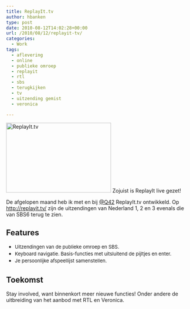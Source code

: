 ```yaml
---
title: ReplayIt.tv
author: hbanken
type: post
date: 2010-08-12T14:02:28+00:00
url: /2010/08/12/replayit-tv/
categories:
  - Work
tags:
  - aflevering
  - online
  - publieke omroep
  - replayit
  - rtl
  - sbs
  - terugkijken
  - tv
  - uitzending gemist
  - veronica

---
```

[][1][<img class="alignright size-full wp-image-136" title="ReplayIt.tv" src="/images/2010/08/TV-ad.png" alt="ReplayIt.tv" width="286" height="191" srcset="/images/2010/08/TV-ad.png 993w, /images/2010/08/TV-ad-300x200.png 300w" sizes="(max-width: 286px) 100vw, 286px" />][1] Zojuist is ReplayIt live gezet!

De afgelopen maand heb ik met en bij [@Q42][2] ReplayIt.tv ontwikkeld. Op <a title="ReplayIt.tv" href="http://replayit.tv/" target="_blank">http://replayit.tv/</a> zijn de uitzendingen van Nederland 1, 2 en 3 evenals die van SBS6 terug te zien.

## Features

  * <span style="line-height: 19px; font-size: 13px;">Uitzendingen van de publieke omroep en SBS.</span>
  * <span style="line-height: 19px; font-size: 13px;">Keyboard navigatie. Basis-functies met uitsluitend de pijltjes en enter.</span>
  * <span style="line-height: 19px; font-size: 13px;">Je persoonlijke afspeellijst samenstellen.</span>

## Toekomst

Stay involved, want binnenkort meer nieuwe functies! Onder andere de uitbreiding van het aanbod met RTL en Veronica.

 [1]: /images/2010/08/TV-ad.png
 [2]: http://twitter.com/q42